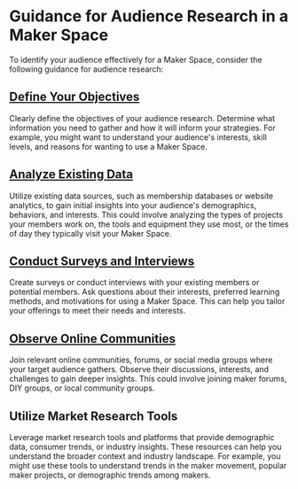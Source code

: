 # Guidance for Audience Research in a Maker Space

To identify your audience effectively for a Maker Space, consider the following guidance for audience research:

## [Define Your Objectives](https://github.com/mrthomware/MakerSpace/blob/main/MakerSpace/2.0_Identify_Your_Audience/Guidance%20for%20Audience%20Research/Define%20Your%20Objectives.md)
Clearly define the objectives of your audience research. Determine what information you need to gather and how it will inform your strategies. For example, you might want to understand your audience's interests, skill levels, and reasons for wanting to use a Maker Space.

## [Analyze Existing Data](https://github.com/mrthomware/MakerSpace/blob/main/MakerSpace/2.0_Identify_Your_Audience/Guidance%20for%20Audience%20Research/Analyze%20Existing%20Data.md)
Utilize existing data sources, such as membership databases or website analytics, to gain initial insights into your audience's demographics, behaviors, and interests. This could involve analyzing the types of projects your members work on, the tools and equipment they use most, or the times of day they typically visit your Maker Space.

## [Conduct Surveys and Interviews](https://github.com/mrthomware/MakerSpace/blob/main/MakerSpace/2.0_Identify_Your_Audience/Guidance%20for%20Audience%20Research/Conduct%20Surveys%20and%20Interviews.md)
Create surveys or conduct interviews with your existing members or potential members. Ask questions about their interests, preferred learning methods, and motivations for using a Maker Space. This can help you tailor your offerings to meet their needs and interests.

## [Observe Online Communities](https://github.com/mrthomware/MakerSpace/blob/main/MakerSpace/2.0_Identify_Your_Audience/Guidance%20for%20Audience%20Research/Observe%20Online%20Communities.md)
Join relevant online communities, forums, or social media groups where your target audience gathers. Observe their discussions, interests, and challenges to gain deeper insights. This could involve joining maker forums, DIY groups, or local community groups.

## Utilize Market Research Tools
Leverage market research tools and platforms that provide demographic data, consumer trends, or industry insights. These resources can help you understand the broader context and industry landscape. For example, you might use these tools to understand trends in the maker movement, popular maker projects, or demographic trends among makers.
